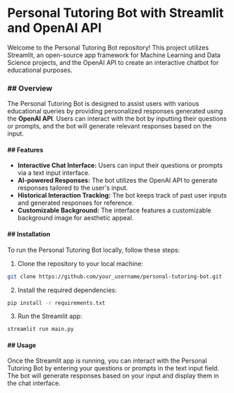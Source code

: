 <h1> Personal Tutoring Bot with Streamlit and OpenAI API</h1>

Welcome to the Personal Tutoring Bot repository! This project utilizes Streamlit, an open-source app framework for Machine Learning and Data Science projects, and the OpenAI API to create an interactive chatbot for educational purposes.

<h3>## Overview</h3>

The Personal Tutoring Bot is designed to assist users with various educational queries by providing personalized responses generated using the <strong>OpenAI API</strong>. Users can interact with the bot by inputting their questions or prompts, and the bot will generate relevant responses based on the input.

<h4>## Features</h4>

- **Interactive Chat Interface:** Users can input their questions or prompts via a text input interface.
- **AI-powered Responses:** The bot utilizes the OpenAI API to generate responses tailored to the user's input.
- **Historical Interaction Tracking:** The bot keeps track of past user inputs and generated responses for reference.
- **Customizable Background:** The interface features a customizable background image for aesthetic appeal.

<h4>## Installation</h4>

To run the Personal Tutoring Bot locally, follow these steps:

1. Clone the repository to your local machine:

```bash
git clone https://github.com/your_username/personal-tutoring-bot.git
```

2. Install the required dependencies:

```bash
pip install -r requirements.txt
```

3. Run the Streamlit app:

```bash
streamlit run main.py
```

<h4>## Usage</h4>

Once the Streamlit app is running, you can interact with the Personal Tutoring Bot by entering your questions or prompts in the text input field. The bot will generate responses based on your input and display them in the chat interface.
